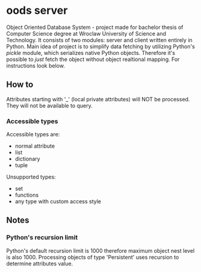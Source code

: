 # oods server

Object Oriented Database System - project made for bachelor thesis of Computer Science degree at Wroclaw University of Science and Technology. It consists of two modules: server and client written entirely in Python. Main idea of project is to simplify data fetching by utilizing Python's *pickle* module, which serializes native Python objects. Therefore it's possible to *just* fetch the object without object realtional mapping. For instructions look below.

## How to
Attributes starting with '_' (local private attributes) will NOT be processed. They will not be available to query.

### Accessible types
Accessible types are:
 - normal attribute
 - list
 - dictionary
 - tuple

Unsupported types:
 - set
 - functions
 - any type with custom access style

## Notes

### Python's recursion limit
Python's default recursion limit is 1000 therefore maximum object nest level is also 1000. Processing objects of type 'Persistent' uses recursion to determine attributes value.

